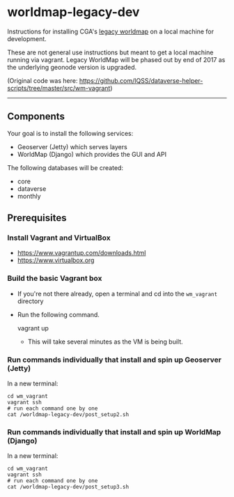 # worldmap-legacy-dev

Instructions for installing CGA's [legacy worldmap](https://github.com/cga-harvard/cga-worldmap) on a local machine for development.

These are not general use instructions but meant to get a local machine running via vagrant.  Legacy WorldMap will be phased out by end of 2017 as the underlying geonode version is upgraded.

(Original code was here: https://github.com/IQSS/dataverse-helper-scripts/tree/master/src/wm-vagrant)

---

## Components

Your goal is to install the following services:

- Geoserver (Jetty) which serves layers
- WorldMap (Django) which provides the GUI and API

The following databases will be created:

- core
- dataverse
- monthly

## Prerequisites

### Install Vagrant and VirtualBox

- https://www.vagrantup.com/downloads.html
- https://www.virtualbox.org

### Build the basic Vagrant box

- If you're not there already, open a terminal and cd into the ```wm_vagrant``` directory
- Run the following command.

    vagrant up

  - This will take several minutes as the VM is being built.

### Run commands individually that install and spin up Geoserver (Jetty)

In a new terminal:

    cd wm_vagrant
    vagrant ssh
    # run each command one by one
    cat /worldmap-legacy-dev/post_setup2.sh

### Run commands individually that install and spin up WorldMap (Django)

In a new terminal:

    cd wm_vagrant
    vagrant ssh
    # run each command one by one
    cat /worldmap-legacy-dev/post_setup3.sh
